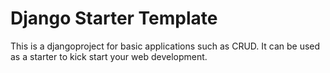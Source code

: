 # Django Starter Template
This is a djangoproject for basic applications such as CRUD. It can be used as a starter to kick start your web development.
